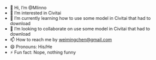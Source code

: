 - 👋 Hi, I’m @Mlinno
- 👀 I’m interested in Civitai
- 🌱 I’m currently learning how to use some model in Civitai that had to download
- 💞️ I’m looking to collaborate on use some model in Civitai that had to download
- 📫 How to reach me by weimingchen@gmail.com
- 😄 Pronouns: His/He
- ⚡ Fun fact: Nope, nothing funny

<!---
Mlinno/Mlinno is a ✨ special ✨ repository because its `README.md` (this file) appears on your GitHub profile.
You can click the Preview link to take a look at your changes.
--->

